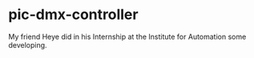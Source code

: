 # pic-dmx-controller
My friend Heye did in his Internship at the Institute for Automation some developing.
